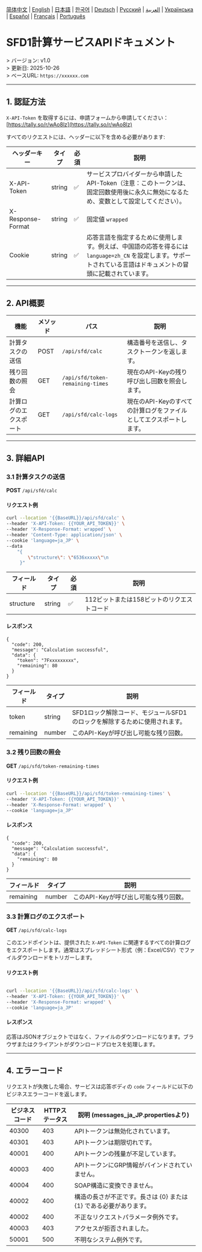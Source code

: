 [简体中文](./README.zh.md) | [English](./README.md) | [日本語](./README.ja.md) | [한국어](./README.ko.md) | [Deutsch](./README.de.md) | [Русский](./README.ru.md) | [العربية](./README.ar.md) | [Українська](./README.uk.md) | [Español](./README.es.md) | [Français](./README.fr.md) | [Português](./README.pt.md)

# SFD1計算サービスAPIドキュメント
&gt; バージョン: v1.0  
&gt; 更新日: 2025-10-26  
&gt; ベースURL: `https://xxxxxx.com`

---

## 1. 認証方法

`X-API-Token` を取得するには、申請フォームから申請してください：[https://tally.so/r/wAo8lz](https://tally.so/r/wAo8lz)

すべてのリクエストには、ヘッダーに以下を含める必要があります:

| ヘッダーキー | タイプ | 必須 | 説明 |
|---|---|---|---|
| X-API-Token | string | ✅ | サービスプロバイダーから申請したAPI-Token（注意：このトークンは、固定回数使用後に永久に無効になるため、変数として設定してください）。 |
| X-Response-Format | string | ✅ | 固定値 `wrapped` |
| Cookie | string | ✅ | 応答言語を指定するために使用します。例えば、中国語の応答を得るには `language=zh_CN` を設定します。サポートされている言語はドキュメントの冒頭に記載されています。 |

---

## 2. API概要

| 機能 | メソッド | パス | 説明 |
|---|---|---|---|
| 計算タスクの送信 | POST | `/api/sfd/calc` | 構造番号を送信し、タスクトークンを返します。 |
| 残り回数の照会 | GET | `/api/sfd/token-remaining-times`| 現在のAPI-Keyの残り呼び出し回数を照会します。 |
| 計算ログのエクスポート | GET | `/api/sfd/calc-logs` | 現在のAPI-Keyのすべての計算ログをファイルとしてエクスポートします。 |

---

## 3. 詳細API

### 3.1 計算タスクの送信
**POST** `/api/sfd/calc`

#### リクエスト例
```bash
curl --location '{{BaseURL}}/api/sfd/calc' \
--header 'X-API-Token: {{YOUR_API_TOKEN}}' \
--header 'X-Response-Format: wrapped' \
--header 'Content-Type: application/json' \
--cookie 'language=ja_JP' \
--data 
    "{
        \"structure\": \"6536xxxxx\"\n
     }"
```

| フィールド | タイプ | 必須 | 説明 |
|---|---|---|---|
| structure | string | ✅ | 112ビットまたは158ビットのリクエストコード |

#### レスポンス
```
{
  "code": 200,
  "message": "Calculation successful",
  "data": {
    "token": "7Fxxxxxxxxx",
    "remaining": 80
  }
}
```

| フィールド | タイプ | 説明 |
|---|---|---|
| token | string | SFD1ロック解除コード、モジュールSFD1のロックを解除するために使用されます。 |
| remaining | number | このAPI-Keyが呼び出し可能な残り回数。 |


### 3.2 残り回数の照会
**GET** `/api/sfd/token-remaining-times`

#### リクエスト例
```bash
curl --location '{{BaseURL}}/api/sfd/token-remaining-times' \
--header 'X-API-Token: {{YOUR_API_TOKEN}}' \
--header 'X-Response-Format: wrapped' \
--cookie 'language=ja_JP'
```

#### レスポンス
```
{
  "code": 200,
  "message": "Calculation successful",
  "data": {
    "remaining": 80
  }
}
```

| フィールド | タイプ | 説明 |
|---|---|---|
| remaining | number | このAPI-Keyが呼び出し可能な残り回数。 |

### 3.3 計算ログのエクスポート

**GET** `/api/sfd/calc-logs`



このエンドポイントは、提供された `X-API-Token` に関連するすべての計算ログをエクスポートします。通常はスプレッドシート形式（例：Excel/CSV）でファイルダウンロードをトリガーします。



#### リクエスト例

```bash

curl --location '{{BaseURL}}/api/sfd/calc-logs' \
--header 'X-API-Token: {{YOUR_API_TOKEN}}' \
--header 'X-Response-Format: wrapped' \
--cookie 'language=ja_JP'
```



#### レスポンス

応答はJSONオブジェクトではなく、ファイルのダウンロードになります。ブラウザまたはクライアントがダウンロードプロセスを処理します。



---



## 4. エラーコード



リクエストが失敗した場合、サービスは応答ボディの `code` フィールドに以下のビジネスエラーコードを返します。



| ビジネスコード | HTTPステータス | 説明 (messages_ja_JP.propertiesより) |
|---|---|---|
| 40300 | 403 | APIトークンは無効化されています。 |
| 40301 | 403 | APIトークンは期限切れです。 |
| 40001 | 400 | APIトークンの残量が不足しています。 |
| 40003 | 400 | APIトークンにGRP情報がバインドされていません。 |
| 40004 | 400 | SOAP構造に変換できません。 |
| 40002 | 400 | 構造の長さが不正です。長さは {0} または {1} である必要があります。 |
| 40002 | 400 | 不正なリクエストパラメータ例外です。 |
| 40003 | 403 | アクセスが拒否されました。 |
| 50001 | 500 | 不明なシステム例外です。 |
